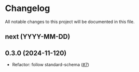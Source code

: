# Changelog

All notable changes to this project will be documented in this file.

## next (YYYY-MM-DD)

## 0.3.0 (2024-11-120)

- Refactor: follow standard-schema ([#7](https://github.com/modevol-com/gqloom/pull/7))
